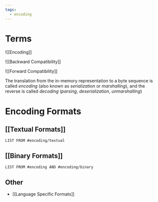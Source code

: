 ```yaml
---
tags:
  - encoding
---
```

# Terms

![[Encoding]]

![[Backward Compatibility]]

![[Forward Compatibility]]

The translation from the in-memory representation to a byte sequence is called *encoding* (also known as *serialization* or *marshalling*), and the reverse is called *decoding* (*parsing*, *deserialization*, *unmarshalling*)

# Encoding Formats

## [[Textual Formats]]
```dataview
LIST FROM #encoding/textual 
```

## [[Binary Formats]]
```dataview
LIST FROM #encoding AND #encoding/binary 
```

## Other

- [[Language Specific Formats]]